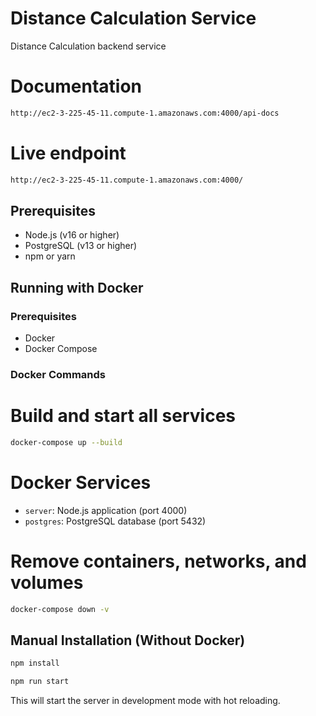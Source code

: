 # Distance Calculation Service

Distance Calculation backend service

# Documentation

```bash
http://ec2-3-225-45-11.compute-1.amazonaws.com:4000/api-docs
```

# Live endpoint

```bash
http://ec2-3-225-45-11.compute-1.amazonaws.com:4000/
```

## Prerequisites

- Node.js (v16 or higher)
- PostgreSQL (v13 or higher)
- npm or yarn

## Running with Docker

### Prerequisites

- Docker
- Docker Compose

### Docker Commands

# Build and start all services

```bash
docker-compose up --build
```

# Docker Services

- `server`: Node.js application (port 4000)
- `postgres`: PostgreSQL database (port 5432)

# Remove containers, networks, and volumes

```bash
docker-compose down -v
```

## Manual Installation (Without Docker)

```bash
npm install
```

```bash
npm run start
```

This will start the server in development mode with hot reloading.
